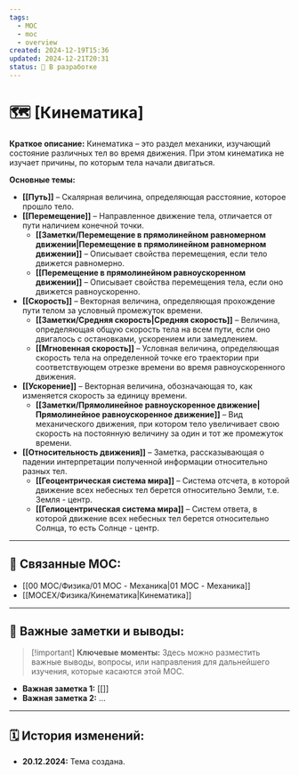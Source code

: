 ```yaml
---
tags:
  - MOC
  - moc
  - overview
created: 2024-12-19T15:36
updated: 2024-12-21T20:31
status: 🚧 В разработке
---
```


# 🗺️ **[Кинематика]**

**Краткое описание:**  Кинематика – это раздел механики, изучающий состояние различных тел во время движения. При этом кинематика не изучает причины, по которым тела начали двигаться.

**Основные темы:**


- **[[Путь]]** – Скалярная величина, определяющая расстояние, которое прошло тело.
- **[[Перемещение]]** – Направленное движение тела, отличается от пути наличием конечной точки.
	- **[[Заметки/Перемещение в прямолинейном равномерном движении|Перемещение в прямолинейном равномерном движении]]** – Описывает свойства перемещения, если тело движется равномерно.
	- **[[Перемещение в прямолинейном равноускоренном движении]]** – Описывает свойства перемещения тела, если оно движется равноускоренно.
- **[[Скорость]]** – Векторная величина, определяющая прохождение пути телом за условный промежуток времени.
	- **[[Заметки/Средняя скорость|Средняя скорость]]** – Величина, определяющая общую скорость тела на всем пути, если оно двигалось с остановками, ускорением или замедлением.
	- **[[Мгновенная скорость]]** – Условная величина, определяющая скорость тела на определенной точке его траектории при соответствующем отрезке времени во время равноускоренного движения.
- **[[Ускорение]]** – Векторная величина, обозначающая то, как изменяется скорость за единицу времени.
	- **[[Заметки/Прямолинейное равноускоренное движение|Прямолинейное равноускоренное движение]]** – Вид механического движения, при котором тело увеличивает свою скорость на постоянную величину за один и тот же промежуток времени.
- **[[Относительность движения]]** – Заметка, рассказывающая о падении интерпретации полученной информации относительно разных тел.
	- **[[Геоцентрическая система мира]]** – Система отсчета, в которой движение всех небесных тел берется относительно Земли, т.е. Земля - центр. 
	- **[[Гелиоцентрическая система мира]]** – Систем ответа, в которой движение всех небесных тел берется относительно Солнца, то есть Солнце - центр.

---

## 🔗 **Связанные MOC:**

  - [[00 MOC/Физика/01 MOC - Механика|01 MOC - Механика]]
  - [[MOCEX/Физика/Кинематика|Кинематика]]

- - -

## 📌 **Важные заметки и выводы:**

> [!important] **Ключевые моменты:** Здесь можно разместить важные выводы, вопросы, или направления для дальнейшего изучения, которые касаются этой MOC.

- **Важная заметка 1:** [[]]
- **Важная заметка 2:** ...

---

## 🗓️ **История изменений:**

- **20.12.2024:**  Тема создана.